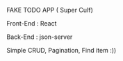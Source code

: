 FAKE TODO APP ( Super CuIf)

Front-End : React

Back-End : json-server

Simple CRUD, Pagination, Find item :))
